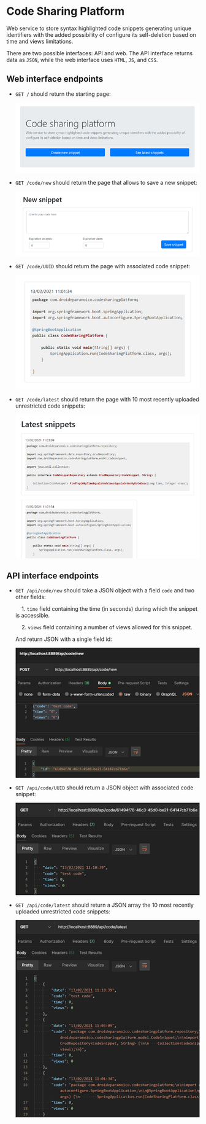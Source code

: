 
<h1>Code Sharing Platform</h1>

Web service to store syntax highlighted code snippets generating unique identifiers with the added possibility of configure its self-deletion based on time and views limitations.  

There are two possible interfaces: API and web. The API interface returns data as `JSON`, while the web interface uses `HTML`, `JS`, and `CSS`.

<h2>Web interface endpoints</h2>

* `GET /` should return the starting page:
  
  ![](src/main/resources/img/index.png)
* `GET /code/new` should return the page that allows to save a new snippet:
  
  ![](src/main/resources/img/new_snippet.png)
* `GET /code/UUID` should return the page with associated code snippet:
  
  ![](src/main/resources/img/snippet.png)
* `GET /code/latest` should return the page with 10 most recently uploaded unrestricted code snippets:
  
  ![](src/main/resources/img/latest.png)
<h2>API interface endpoints</h2>
  
* `GET /api/code/new` should take a JSON object with a field `code` and two other fields:
  
  &nbsp;&nbsp;&nbsp;&nbsp;1. `time` field containing the time (in seconds) during which the snippet is accessible.
  
  &nbsp;&nbsp;&nbsp;&nbsp;2. `views` field containing a number of views allowed for this snippet.
  
  And return JSON with a single field id:
  
  ![](src/main/resources/img/api_new_snippet.png)
* `GET /api/code/UUID` should return a JSON object with associated code snippet:
  
  ![](src/main/resources/img/api_snippet.png)
* `GET /api/code/latest` should return a JSON array the 10 most recently uploaded unrestricted code snippets:
  
  ![](src/main/resources/img/api_latest.png)